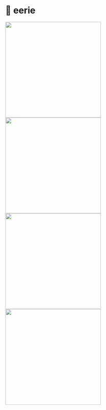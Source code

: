 # 📁 eerie

<img src="1716875655488192.png" alt="" height="300"/>
<img src="1738095389403399.png" alt="" height="300"/>
<img src="1746472039991666.png" alt="" height="300"/>
<img src="1749758970654492.png" alt="" height="300"/>
